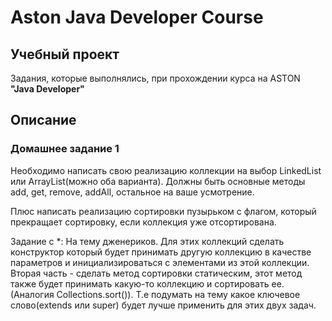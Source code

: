 # Aston Java Developer Course
## Учебный проект

Задания, которые выполнялись, при прохождении курса на ASTON **"Java Developer"**

## Описание
### Домашнее задание 1
Необходимо написать свою реализацию коллекции на выбор LinkedList или ArrayList(можно оба варианта). Должны быть основные методы add, get, remove, addAll, остальное на ваше усмотрение.

Плюс написать реализацию сортировки пузырьком с флагом, который прекращает сортировку, если коллекция уже отсортирована.

Задание с *: На тему дженериков. Для этих коллекций сделать конструктор который будет принимать другую коллекцию в качестве параметров и инициализироваться с элементами из этой коллекции. Вторая часть - сделать метод сортировки статическим, этот метод также будет принимать какую-то коллекцию и сортировать ее. (Аналогия Collections.sort()). Т.е подумать на тему какое ключевое слово(extends или super) будет лучше применить для этих двух задач.
